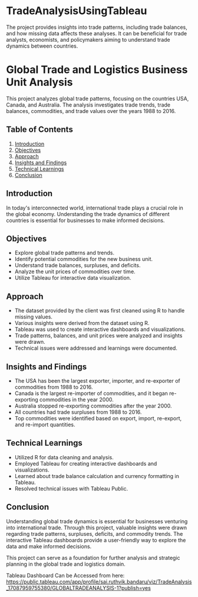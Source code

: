 # TradeAnalysisUsingTableau
The project provides insights into trade patterns, including trade balances, and how missing data affects these analyses. It can be beneficial for trade analysts, economists, and policymakers aiming to understand trade dynamics between countries.
# Global Trade and Logistics Business Unit Analysis

This project analyzes global trade patterns, focusing on the countries USA, Canada, and Australia. The analysis investigates trade trends, trade balances, commodities, and trade values over the years 1988 to 2016.

## Table of Contents

1. [Introduction](#introduction)
2. [Objectives](#objectives)
3. [Approach](#approach)
4. [Insights and Findings](#insights-and-findings)
5. [Technical Learnings](#technical-learnings)
6. [Conclusion](#conclusion)

## Introduction

In today's interconnected world, international trade plays a crucial role in the global economy. Understanding the trade dynamics of different countries is essential for businesses to make informed decisions.

## Objectives

- Explore global trade patterns and trends.
- Identify potential commodities for the new business unit.
- Understand trade balances, surpluses, and deficits.
- Analyze the unit prices of commodities over time.
- Utilize Tableau for interactive data visualization.

## Approach

- The dataset provided by the client was first cleaned using R to handle missing values.
- Various insights were derived from the dataset using R.
- Tableau was used to create interactive dashboards and visualizations.
- Trade patterns, balances, and unit prices were analyzed and insights were drawn.
- Technical issues were addressed and learnings were documented.

## Insights and Findings

- The USA has been the largest exporter, importer, and re-exporter of commodities from 1988 to 2016.
- Canada is the largest re-importer of commodities, and it began re-exporting commodities in the year 2000.
- Australia stopped re-exporting commodities after the year 2000.
- All countries had trade surpluses from 1988 to 2016.
- Top commodities were identified based on export, import, re-export, and re-import quantities.

## Technical Learnings

- Utilized R for data cleaning and analysis.
- Employed Tableau for creating interactive dashboards and visualizations.
- Learned about trade balance calculation and currency formatting in Tableau.
- Resolved technical issues with Tableau Public.

## Conclusion

Understanding global trade dynamics is essential for businesses venturing into international trade. Through this project, valuable insights were drawn regarding trade patterns, surpluses, deficits, and commodity trends. The interactive Tableau dashboards provide a user-friendly way to explore the data and make informed decisions.

This project can serve as a foundation for further analysis and strategic planning in the global trade and logistics domain.

Tableau Dashboard Can be Accessed from here: https://public.tableau.com/app/profile/sai.ruthvik.bandaru/viz/TradeAnalysis_17087959755380/GLOBALTRADEANALYSIS-1?publish=yes
